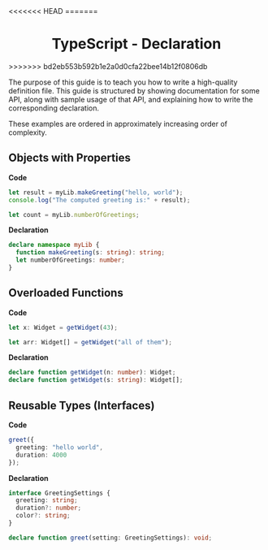 <link rel="stylesheet" href="https://cdn.jsdelivr.net/npm/bootstrap-icons@1.5.0/font/bootstrap-icons.css">
<<<<<<< HEAD
<link rel="stylesheet" href="../../lib/doc_style.css">
=======
<link rel="stylesheet" href="../source.css">

<h1 style="text-align:center;">TypeScript - Declaration</h1>
>>>>>>> bd2eb553b592b1e2a0d0cfa22bee14b12f0806db

The purpose of this guide is to teach you how to write a high-quality definition file. This guide is structured by showing documentation for some API, along with sample usage of that API, and explaining how to write the corresponding declaration.

These examples are ordered in approximately increasing order of complexity.

## Objects with Properties

**Code**
```ts
let result = myLib.makeGreeting("hello, world");
console.log("The computed greeting is:" + result);

let count = myLib.numberOfGreetings;
```
**Declaration**
```ts
declare namespace myLib {
  function makeGreeting(s: string): string;
  let numberOfGreetings: number;
}
```

## Overloaded Functions

**Code**
```ts
let x: Widget = getWidget(43);

let arr: Widget[] = getWidget("all of them");
```
**Declaration**
```ts
declare function getWidget(n: number): Widget;
declare function getWidget(s: string): Widget[];
```

## Reusable Types (Interfaces)

**Code**
```ts
greet({
  greeting: "hello world",
  duration: 4000
});
```
**Declaration**
```ts
interface GreetingSettings {
  greeting: string;
  duration?: number;
  color?: string;
}

declare function greet(setting: GreetingSettings): void;
```












